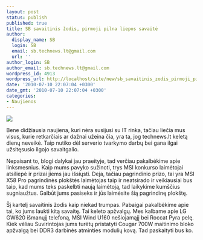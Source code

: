 ```yaml
---
layout: post
status: publish
published: true
title: SB savaitinis žodis, pirmoji pilna liepos savaitė
author:
  display_name: SB
  login: SB
  email: sb.technews.lt@gmail.com
  url: ''
author_login: SB
author_email: sb.technews.lt@gmail.com
wordpress_id: 4913
wordpress_url: http://localhost/site/new/sb_savaitinis_zodis_pirmoji_pilna_liepos_savaite/
date: '2010-07-10 22:07:04 +0300'
date_gmt: '2010-07-10 22:07:04 +0300'
categories:
- Naujienos
---
```

<div class="imgright"><img src="http://www.technews.lt/upl/Failai/Technews_logo_(avatar).gif"  /></div>
<p>Bene didžiausia naujiena, kuri nėra susijusi su IT rinka, tačiau liečia mus visus, kurie retkarčiais ar dažnai užeina čia, yra ta, jog technews.lt keletą dienų neveikė. Taip nutiko dėl serverio tvarkymo darbų bei gana ilgai užsitęsusio ilgojo savaitgalio.</p>
<p>Nepaisant to, blogi dalykai jau praeityje, tad verčiau pakalbėkime apie linksmesnius. Kaip mums pavyko sužinoti, trys MSI konkurso laimėtojai atsiliepė ir prizai jiems jau išsiųsti. Deja, tačiau pagrindinio prizo, tai yra MSI X58 Pro pagrindinės plokštės laimėtojas taip ir neatsirado ir veikiausiai bus taip, kad mums teks paskelbti naują laimėtoją, tad laikykime kumščius sugniaužtus. Galbūt jums pasiseks ir jūs laimėsite šią pagrindinę plokštę.</p>
<p>Šį kartelį savaitinis žodis kaip niekad trumpas. Pabaigai pakalbėkime apie tai, ko jums laukti kitą savaitę. Tai keleto apžvalgų. Mes kalbame apie LG GW620 išmanųjį telefoną, MSI Wind U160 nešiojamąjį bei Roccat Pyra pelę. Kiek vėliau Suvirintojas jums turėtų pristatyti Cougar 700W maitinimo bloko apžvalgą bei DDR3 darbinės atminties modulių kovą. Tad paskaityti bus ko.<br /></p>
